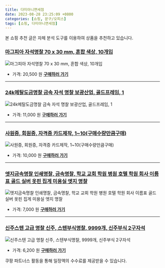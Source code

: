 ```yaml
---
title: 다미아니면세점
date: 2023-08-28 23:25:09 +0800
categories: [쇼핑, 문구/오피스]
tags: [쇼핑, 다미아니면세점]
---
```

본 쇼핑 추천 글은 자체 분석 도구를 이용하여 상품을 추천하고 있습니다.
### [마그피아 자석명찰 70 x 30 mm, 혼합 색상, 10개입](https://link.coupang.com/re/AFFSDP?lptag=AF1030537&pageKey=234459356&itemId=554297974&vendorItemId=4456510241&traceid=V0-153-30c734a0aaff3944&clickBeacon=tGFYb9JRsRA7rfT0LTZBOc5JCy0NXE217saJSFIWMQ9NLdBCTUCvbeOhR%2BiYixaBNjPMpEJaaKSGoSgRHeIdxCy4mT1lfzHKpBY4HKeCL4WBxHLQPYa8%2FdyWYFxYUjOo4oPFjRA8M7msJ3fviLCnwbKPs0SQE6D70wciS1arYuQA98EZQGUxEKGAEYIdFPmdGuVLR3MTeywnOO8K0uvoect%2BupxhWMP5OlRHvJm%2BkdLIBlD6Rp6qZ8FcZo3voTCjhpryY2gLStEt4wwWwZyXsJUucFOduNJs%2FPknhNZs0qhGv6JqNRJirmATLwPDEQzpbYr4dBHuLLUH010ylXF%2FkGfvf3rNwMQhjcRfEX7js5y4TeeiBnjqKfkDzL%2BfJG4wAk5c9wt65efoiXKB%2F5W%2BIs2Fa4GiWOnm3M%2B%2FpT1GIt9dunaL8Qgk5uOLXxmdD1nD9TSMFzD%2Fl7Fezz373XPvd36unvA43T1rtTf930WXM5t5ImDaBt080Ip9aiTUh69fRCrR%2BgkxZgCl%2Bf3znbRdoNBjcwcJ%2BetzOwj7f5rt3ZSwXJ6I72lURIZNe%2BdlJgwCjgmXb7CGtU5%2F6lfBETVGCc758BKN8XvoPUDpEHv3WJb19sOkhrKvKx0J%2FHhN8diV6573MLDP5Tld2eqBi4vIyKWOjUd5dh89LKqjZCYYsfeF0B%2FrGln9WQ38KLLGqZghgI%2BMCMYjxVT0O8QexCME%2FgJ4oIcjPJf2H9YyWH%2BQ6z8nUHM9BB57q0H8pArFUj1fk%2BIRPXToYZO5ry3Zz7nD7l0zHddc29JOmuT0q8K8UeFiapOEMQNy%2FmRPmeM%2BLqDUDVMkPMrY6A2%2BPWQ4djJih%2B6QbvYBKwV6nuNqo7RWw5zJWncT0qVidNAe4F95yL3O&requestid=20230906232508948076897950&token=31850C%7CMIXED)
![마그피아 자석명찰 70 x 30 mm, 혼합 색상, 10개입](https://ads-partners.coupang.com/image1/l5jt8vjqOdTVDYmQl4ykesAnLVp-qtMBfPZBy7mKvgVBYlRtWodl2l7ID0l5GlKVVuFYNJfdJ_LaBE5_XXc9Bw7ncFtS1G807gowvCX3HqmRVE2psDkJtEcQCWCTHqIyM-mqw1E-yPPF4oSBT_AcW0FMfa3KYbOKbwoJFcIVTYSxXyxBmuwKDoYaiRz-Bc1FEX4nYncyaAxlAZty9YFc7jK1C3Ax63q1q0xBILzBXh8sh2Fhzql_kkrOB1ACZOaKL2dA5JULD8BZDSlallli2MGj3PA=)
- 가격: 20,500 원
[**구매하러 가기**](https://link.coupang.com/re/AFFSDP?lptag=AF1030537&pageKey=234459356&itemId=554297974&vendorItemId=4456510241&traceid=V0-153-30c734a0aaff3944&clickBeacon=tGFYb9JRsRA7rfT0LTZBOc5JCy0NXE217saJSFIWMQ9NLdBCTUCvbeOhR%2BiYixaBNjPMpEJaaKSGoSgRHeIdxCy4mT1lfzHKpBY4HKeCL4WBxHLQPYa8%2FdyWYFxYUjOo4oPFjRA8M7msJ3fviLCnwbKPs0SQE6D70wciS1arYuQA98EZQGUxEKGAEYIdFPmdGuVLR3MTeywnOO8K0uvoect%2BupxhWMP5OlRHvJm%2BkdLIBlD6Rp6qZ8FcZo3voTCjhpryY2gLStEt4wwWwZyXsJUucFOduNJs%2FPknhNZs0qhGv6JqNRJirmATLwPDEQzpbYr4dBHuLLUH010ylXF%2FkGfvf3rNwMQhjcRfEX7js5y4TeeiBnjqKfkDzL%2BfJG4wAk5c9wt65efoiXKB%2F5W%2BIs2Fa4GiWOnm3M%2B%2FpT1GIt9dunaL8Qgk5uOLXxmdD1nD9TSMFzD%2Fl7Fezz373XPvd36unvA43T1rtTf930WXM5t5ImDaBt080Ip9aiTUh69fRCrR%2BgkxZgCl%2Bf3znbRdoNBjcwcJ%2BetzOwj7f5rt3ZSwXJ6I72lURIZNe%2BdlJgwCjgmXb7CGtU5%2F6lfBETVGCc758BKN8XvoPUDpEHv3WJb19sOkhrKvKx0J%2FHhN8diV6573MLDP5Tld2eqBi4vIyKWOjUd5dh89LKqjZCYYsfeF0B%2FrGln9WQ38KLLGqZghgI%2BMCMYjxVT0O8QexCME%2FgJ4oIcjPJf2H9YyWH%2BQ6z8nUHM9BB57q0H8pArFUj1fk%2BIRPXToYZO5ry3Zz7nD7l0zHddc29JOmuT0q8K8UeFiapOEMQNy%2FmRPmeM%2BLqDUDVMkPMrY6A2%2BPWQ4djJih%2B6QbvYBKwV6nuNqo7RWw5zJWncT0qVidNAe4F95yL3O&requestid=20230906232508948076897950&token=31850C%7CMIXED)
---
### [24k메탈도금명찰 금속 자석 명찰 보광산업, 골드프레임, 1](https://link.coupang.com/re/AFFSDP?lptag=AF1030537&pageKey=7539099200&itemId=19813928179&vendorItemId=3416638623&traceid=V0-153-cce18a08362c2b38&clickBeacon=tGFYb9JRsRA7rfT0LTZBOc5JCy0NXE217saJSFIWMQ9NLdBCTUCvbeOhR%2BiYixaBNjPMpEJaaKSGoSgRHeIdxCy4mT1lfzHKpBY4HKeCL4XU%2BevL7s0W3uWk8VULoRtmhRZOZ%2B7xRuxlcwjG5Yr0ZbGUxm%2BEopzmscLqaJQPMdIEv0R%2FmIQxQcD1c8%2FnHpGlGuVLR3MTeywnOO8K0uvoect%2BupxhWMP5OlRHvJm%2BkdLIBlD6Rp6qZ8FcZo3voTCjIt%2BYlG5pqPYGl%2Bdqo0XIXmkEME04ihGfJnYWureZoGQQIO63w0kRTTbIc17ssorwii33ncwLgmZpk86sHVzphoBd2I5%2B07sxepLdyCrqCqOP7n5ELhav%2FW43DHXHxzHqwcadcykborCz1xJTvo7m1QtQkMmrJkV7g0osYVDXDgZx%2BE3eIvdP783YJupO73aRWvqbdEr4jOQa1mcg47G0lH9033JfLfb8OJir4DmcGd2%2F1O2C88A9c7zKYnazJ2bVdXYh%2BQctETPoWJcxB5i%2BNjmz%2BO59H3Sv%2FKuoF%2BmTCTPgpfK4vZKOKDtamsiW3VdS9KZKy5YBN2GqHrjC9rVrffIeY2ZeIGVYKUMY%2FodCiJPmeOKYzTGhLjaMiraWHvgUlunBAcj54vThWA3jP%2BtbThE0udvRdEkljMsYOqhagQYN%2FDgPXvfGt91fHoo%2FiLhLW3%2BtIaByc64iap%2FAX05hgZDGDcrh22hFmM4dLoJug5IitZKsgPkmuXQlPsHH0rOlJzTUXUvmu1%2Fu6RTimfVU6lwrXDG%2Fg0OAK%2Fyfv1tk3%2FCbsOaDQ25Iv3UfpbCwZn%2BnIFSSxJc18w131d0y2osIiAJWPWhiG29ku9aURHSF9W4Q5TLjPQakngng4ROfyDYs&requestid=20230906232508948076897950&token=31850C%7CMIXED)
![24k메탈도금명찰 금속 자석 명찰 보광산업, 골드프레임, 1](https://ads-partners.coupang.com/image1/xKHc1B6P_R63xc0uxL3Fv8hevdd5KmBVyESrFcXVGo5Qi_5rfoSTtI1lO8OqXsA7VzocdB4Q8_qkiGbaYQ1OVvI2Zk9ITk1bLG7DquJxKOONWN00wQvTYfhNZ2ZbQQppkxq6E61UUDA8gjxf2jr44gir7KDrPH9sO-QL2SnrX1WCMvyFDXlz5-mUfXmkMyCd0R_xQbAmYRSSFGRNPEry0a8P5tYqXrLeRz3Nvo7fIsSq7at4mpqgJMMN9ODj8ESncdhTbZWCKgciyMklRP58VtpU4oPMtyRfoJxLeccx)
- 가격: 11,000 원
[**구매하러 가기**](https://link.coupang.com/re/AFFSDP?lptag=AF1030537&pageKey=7539099200&itemId=19813928179&vendorItemId=3416638623&traceid=V0-153-cce18a08362c2b38&clickBeacon=tGFYb9JRsRA7rfT0LTZBOc5JCy0NXE217saJSFIWMQ9NLdBCTUCvbeOhR%2BiYixaBNjPMpEJaaKSGoSgRHeIdxCy4mT1lfzHKpBY4HKeCL4XU%2BevL7s0W3uWk8VULoRtmhRZOZ%2B7xRuxlcwjG5Yr0ZbGUxm%2BEopzmscLqaJQPMdIEv0R%2FmIQxQcD1c8%2FnHpGlGuVLR3MTeywnOO8K0uvoect%2BupxhWMP5OlRHvJm%2BkdLIBlD6Rp6qZ8FcZo3voTCjIt%2BYlG5pqPYGl%2Bdqo0XIXmkEME04ihGfJnYWureZoGQQIO63w0kRTTbIc17ssorwii33ncwLgmZpk86sHVzphoBd2I5%2B07sxepLdyCrqCqOP7n5ELhav%2FW43DHXHxzHqwcadcykborCz1xJTvo7m1QtQkMmrJkV7g0osYVDXDgZx%2BE3eIvdP783YJupO73aRWvqbdEr4jOQa1mcg47G0lH9033JfLfb8OJir4DmcGd2%2F1O2C88A9c7zKYnazJ2bVdXYh%2BQctETPoWJcxB5i%2BNjmz%2BO59H3Sv%2FKuoF%2BmTCTPgpfK4vZKOKDtamsiW3VdS9KZKy5YBN2GqHrjC9rVrffIeY2ZeIGVYKUMY%2FodCiJPmeOKYzTGhLjaMiraWHvgUlunBAcj54vThWA3jP%2BtbThE0udvRdEkljMsYOqhagQYN%2FDgPXvfGt91fHoo%2FiLhLW3%2BtIaByc64iap%2FAX05hgZDGDcrh22hFmM4dLoJug5IitZKsgPkmuXQlPsHH0rOlJzTUXUvmu1%2Fu6RTimfVU6lwrXDG%2Fg0OAK%2Fyfv1tk3%2FCbsOaDQ25Iv3UfpbCwZn%2BnIFSSxJc18w131d0y2osIiAJWPWhiG29ku9aURHSF9W4Q5TLjPQakngng4ROfyDYs&requestid=20230906232508948076897950&token=31850C%7CMIXED)
---
### [사원증, 회원증, 자격증 카드제작, 1~10(구매수량만큼구매)](https://link.coupang.com/re/AFFSDP?lptag=AF1030537&pageKey=2206239596&itemId=3754023229&vendorItemId=71739144866&traceid=V0-153-b2e91e483574b5d7&clickBeacon=tGFYb9JRsRA7rfT0LTZBOc5JCy0NXE217saJSFIWMQ9NLdBCTUCvbeOhR%2BiYixaBNjPMpEJaaKSGoSgRHeIdxCy4mT1lfzHKpBY4HKeCL4X6NIxQKXfDjiWfHVUxeQwthRZOZ%2B7xRuxlcwjG5Yr0ZQyDBeCRK6DWFLPdr5QrrnV2nJ4tC%2F4RC3u6YkM3KhnDGuVLR3MTeywnOO8K0uvoect%2BupxhWMP5OlRHvJm%2BkdLIBlD6Rp6qZ8FcZo3voTCjIt%2BYlG5pqPYGl%2Bdqo0XIXoRzG1tl2x5T38TCI%2FOWkZpLRvGvtbZ09Ni4o%2FqgISClWDanQhtTsXG%2FrvxVziRdWZlG3IJ3N2BziMN6DNAezPEzmF%2F4RQZjLVvav%2BJ158hBb2f1ytgEIGFd0Mk8PTCE9IHgCwZE%2B39q3VivXci5Myssa8BrHTEt4pUlrpPJzR65IzK8yOMvbkUtEaMckb%2FNdLJHPafsuxBB188alB1UiJBb%2F2D16KuwR7DLip6eQHMQcB%2Bp79ow%2BBPgo8oGlwErDj0waZMlBG7iEUfNLZfPvkSvHgh0KaAoy3UHAOAkHC9NMGhUHZscrxg3tpDC4BrA2LPcTQTF8%2Fzigb57Q6O6svA3815mRyiSVOzkOMCXSyVAq%2FOlZZEuQ%2FcdVmb%2BkD85uR227Wd7vLJYbYfLePbN4BlKvXRY%2FyegpWzJ3bmveWuq4LjrnWu5D%2FC%2FFrMne1csEVeZ%2Fl3b7FGhd3DwLY3pT1KIKIMUVuB%2BEWQceL8f6kXZxZMqRe1546hFrWf%2BogyWCro%2FYAPlfY1UOgpHEHe0EFEvcGdXqcVifX6kBf7i1RbJYCwlNaiFyRf0%2F8qrvzrdYtWHApaR5q25%2BlYIIaddsE6ERDWD7afuyIqrqtZbSUiz&requestid=20230906232508948076897950&token=31850C%7CMIXED)
![사원증, 회원증, 자격증 카드제작, 1~10(구매수량만큼구매)](https://ads-partners.coupang.com/image1/tPOwrqWeOQckE0dltBCLGrdCu6QlX_w2ZIoSByxAfWaKrd62nlzyTA4Ad0ktmAvx1LIyS3aMLTCGQaRSvRsrBiNnnnlKGYbHs1djtStCnLrBwA8r5eTjJUzMqIjKaBhnp5Cdzam_yPkjPUwSB1IIwF52B9m1j91-uH96eje-e2kzZIceh8rwnMZUHxGl1mGZq4FVOVrHB817DZTTjpTVS6JxuUJ0P-WNYOOxR7CxuSS4rc6w2BJEnmK6UZHdE0y8MIq3Pt_d6qypd_9NsgD1RwNh6u3L19TkJmmb2cU6PW3U6TZPt8s=)
- 가격: 10,000 원
[**구매하러 가기**](https://link.coupang.com/re/AFFSDP?lptag=AF1030537&pageKey=2206239596&itemId=3754023229&vendorItemId=71739144866&traceid=V0-153-b2e91e483574b5d7&clickBeacon=tGFYb9JRsRA7rfT0LTZBOc5JCy0NXE217saJSFIWMQ9NLdBCTUCvbeOhR%2BiYixaBNjPMpEJaaKSGoSgRHeIdxCy4mT1lfzHKpBY4HKeCL4X6NIxQKXfDjiWfHVUxeQwthRZOZ%2B7xRuxlcwjG5Yr0ZQyDBeCRK6DWFLPdr5QrrnV2nJ4tC%2F4RC3u6YkM3KhnDGuVLR3MTeywnOO8K0uvoect%2BupxhWMP5OlRHvJm%2BkdLIBlD6Rp6qZ8FcZo3voTCjIt%2BYlG5pqPYGl%2Bdqo0XIXoRzG1tl2x5T38TCI%2FOWkZpLRvGvtbZ09Ni4o%2FqgISClWDanQhtTsXG%2FrvxVziRdWZlG3IJ3N2BziMN6DNAezPEzmF%2F4RQZjLVvav%2BJ158hBb2f1ytgEIGFd0Mk8PTCE9IHgCwZE%2B39q3VivXci5Myssa8BrHTEt4pUlrpPJzR65IzK8yOMvbkUtEaMckb%2FNdLJHPafsuxBB188alB1UiJBb%2F2D16KuwR7DLip6eQHMQcB%2Bp79ow%2BBPgo8oGlwErDj0waZMlBG7iEUfNLZfPvkSvHgh0KaAoy3UHAOAkHC9NMGhUHZscrxg3tpDC4BrA2LPcTQTF8%2Fzigb57Q6O6svA3815mRyiSVOzkOMCXSyVAq%2FOlZZEuQ%2FcdVmb%2BkD85uR227Wd7vLJYbYfLePbN4BlKvXRY%2FyegpWzJ3bmveWuq4LjrnWu5D%2FC%2FFrMne1csEVeZ%2Fl3b7FGhd3DwLY3pT1KIKIMUVuB%2BEWQceL8f6kXZxZMqRe1546hFrWf%2BogyWCro%2FYAPlfY1UOgpHEHe0EFEvcGdXqcVifX6kBf7i1RbJYCwlNaiFyRf0%2F8qrvzrdYtWHApaR5q25%2BlYIIaddsE6ERDWD7afuyIqrqtZbSUiz&requestid=20230906232508948076897950&token=31850C%7CMIXED)
---
### [엣지금속명찰 인쇄명찰, 금속명찰, 학교 교회 학원 병원 호텔 학원 회사 이름표 골드 실버 옷핀 집게 미용실 엣지 명찰](https://link.coupang.com/re/AFFSDP?lptag=AF1030537&pageKey=6817920202&itemId=16150047532&vendorItemId=85428131181&traceid=V0-153-f8f6e7529cf7d4e0&clickBeacon=tGFYb9JRsRA7rfT0LTZBOc5JCy0NXE217saJSFIWMQ9NLdBCTUCvbeOhR%2BiYixaBNjPMpEJaaKSGoSgRHeIdxCy4mT1lfzHKpBY4HKeCL4WaJbqpokMAh6Sj%2BT3I5FKlhRZOZ%2B7xRuxlcwjG5Yr0ZXnI63jkgqjCZ4bNmorsv%2F97JFKKCEvRT48P%2BXXu1AtCGuVLR3MTeywnOO8K0uvoect%2BupxhWMP5OlRHvJm%2BkdLIBlD6Rp6qZ8FcZo3voTCjIt%2BYlG5pqPYGl%2Bdqo0XIXu%2BkPHR0ymIzW%2B%2Fx9AVUhw%2BduKqRx11%2FlniunFtTwyzld%2BqYIx9MbHkyHeRJ2Jr0J4Bd2I5%2B07sxepLdyCrqCqPuR40vSYpXoQdO9P3hjGzSB%2FHoeE4uyoD2EdgFdCDGIQtQkMmrJkV7g0osYVDXDgYeFRwLQt1aQiX21ZYWY7FlWvqbdEr4jOQa1mcg47G0lFQTJcctTczYfAHMFylquN6%2F1O2C88A9c7zKYnazJ2bVdXYh%2BQctETPoWJcxB5i%2BNjmz%2BO59H3Sv%2FKuoF%2BmTCTPgpfK4vZKOKDtamsiW3VdS9KZKy5YBN2GqHrjC9rVrffIeY2ZeIGVYKUMY%2FodCiJPmeOKYzTGhLjaMiraWHvgUlunBAcj54vThWA3jP%2BtbThE0udvRdEkljMsYOqhagQYN%2FDgPXvfGt91fHoo%2FiLhLW3%2BtIaByc64iap%2FAX05hgZDGDcrh22hFmM4dLoJug5IitZKsgPkmuXQlPsHH0rOlJzTUXUvmu1%2Fu6RTimfVU6lwrXDG%2Fg0OAK%2Fyfv1tk3%2FCbsOaDQ25Iv3UfpbCwZn%2BnIFSSxJc18w131d0y2osIiAJWPWhiG29ku9aURHSF9W4Q5TLjPQakngng4ROfyDYs&requestid=20230906232508948076897950&token=31850C%7CMIXED)
![엣지금속명찰 인쇄명찰, 금속명찰, 학교 교회 학원 병원 호텔 학원 회사 이름표 골드 실버 옷핀 집게 미용실 엣지 명찰](https://ads-partners.coupang.com/image1/KcFdCXj4eISlJYqEKf-lhPFlKNOZYpLKbBadz6bpI5nImxlc_-5tVH_p1Hweep1R3TH7ZpUNIrJC-r7wZaA9zvfTUCFPaffLST0EWCliUSCYaNnAXDC55APNEqEq_DpmRBgLV3U5wM317NBzHW2k2efnBIJy8RiBfXd-w8BFjbJeVil806lFiIFhBTI-STMObh_NRpw1kSslg75Q3IZiRbEMjs53vTvIKTDNbMkzZW6sj3vuxChROchpyN69WsUNWIBf7SlkjIJRK1ovknGqcReUx4ug-rJtSqdPIWrkWkYJOJG5Fg==)
- 가격: 7,000 원
[**구매하러 가기**](https://link.coupang.com/re/AFFSDP?lptag=AF1030537&pageKey=6817920202&itemId=16150047532&vendorItemId=85428131181&traceid=V0-153-f8f6e7529cf7d4e0&clickBeacon=tGFYb9JRsRA7rfT0LTZBOc5JCy0NXE217saJSFIWMQ9NLdBCTUCvbeOhR%2BiYixaBNjPMpEJaaKSGoSgRHeIdxCy4mT1lfzHKpBY4HKeCL4WaJbqpokMAh6Sj%2BT3I5FKlhRZOZ%2B7xRuxlcwjG5Yr0ZXnI63jkgqjCZ4bNmorsv%2F97JFKKCEvRT48P%2BXXu1AtCGuVLR3MTeywnOO8K0uvoect%2BupxhWMP5OlRHvJm%2BkdLIBlD6Rp6qZ8FcZo3voTCjIt%2BYlG5pqPYGl%2Bdqo0XIXu%2BkPHR0ymIzW%2B%2Fx9AVUhw%2BduKqRx11%2FlniunFtTwyzld%2BqYIx9MbHkyHeRJ2Jr0J4Bd2I5%2B07sxepLdyCrqCqPuR40vSYpXoQdO9P3hjGzSB%2FHoeE4uyoD2EdgFdCDGIQtQkMmrJkV7g0osYVDXDgYeFRwLQt1aQiX21ZYWY7FlWvqbdEr4jOQa1mcg47G0lFQTJcctTczYfAHMFylquN6%2F1O2C88A9c7zKYnazJ2bVdXYh%2BQctETPoWJcxB5i%2BNjmz%2BO59H3Sv%2FKuoF%2BmTCTPgpfK4vZKOKDtamsiW3VdS9KZKy5YBN2GqHrjC9rVrffIeY2ZeIGVYKUMY%2FodCiJPmeOKYzTGhLjaMiraWHvgUlunBAcj54vThWA3jP%2BtbThE0udvRdEkljMsYOqhagQYN%2FDgPXvfGt91fHoo%2FiLhLW3%2BtIaByc64iap%2FAX05hgZDGDcrh22hFmM4dLoJug5IitZKsgPkmuXQlPsHH0rOlJzTUXUvmu1%2Fu6RTimfVU6lwrXDG%2Fg0OAK%2Fyfv1tk3%2FCbsOaDQ25Iv3UfpbCwZn%2BnIFSSxJc18w131d0y2osIiAJWPWhiG29ku9aURHSF9W4Q5TLjPQakngng4ROfyDYs&requestid=20230906232508948076897950&token=31850C%7CMIXED)
---
### [신주스텐 고급 명찰 신주, 스텐부식명찰, 9999개, 신주부식 2구자석](https://link.coupang.com/re/AFFSDP?lptag=AF1030537&pageKey=1844825293&itemId=3135712727&vendorItemId=71108038763&traceid=V0-153-4a40aa9a8b05bd09&clickBeacon=tGFYb9JRsRA7rfT0LTZBOc5JCy0NXE217saJSFIWMQ9NLdBCTUCvbeOhR%2BiYixaBNjPMpEJaaKSGoSgRHeIdxCy4mT1lfzHKpBY4HKeCL4UNrBNxZ85pNqFbg10qlpYHhRZOZ%2B7xRuxlcwjG5Yr0ZRAFK1TUbPgtkJDr%2BQCS8J%2BrZ%2FB%2Bgha2ltZGCUAojicdGuVLR3MTeywnOO8K0uvoect%2BupxhWMP5OlRHvJm%2BkdLIBlD6Rp6qZ8FcZo3voTCjIt%2BYlG5pqPYGl%2Bdqo0XIXtykEQ2CS5moaKr0Hp3801jTQvLszUoIL4IZMYeOz9iHd1PJEW2ojL9cz1icDuyi%2B4Bd2I5%2B07sxepLdyCrqCqPuR40vSYpXoQdO9P3hjGzSJnYpKMmTlnCD%2BOYwdF7kwQtQkMmrJkV7g0osYVDXDgYeFRwLQt1aQiX21ZYWY7FlWvqbdEr4jOQa1mcg47G0lPhHgkRl9mgrY6sEdSRHVOS%2F1O2C88A9c7zKYnazJ2bVdXYh%2BQctETPoWJcxB5i%2BNjmz%2BO59H3Sv%2FKuoF%2BmTCTPgpfK4vZKOKDtamsiW3VdS9KZKy5YBN2GqHrjC9rVrffIeY2ZeIGVYKUMY%2FodCiJPmeOKYzTGhLjaMiraWHvgUlunBAcj54vThWA3jP%2BtbThE0udvRdEkljMsYOqhagQYN%2FDgPXvfGt91fHoo%2FiLhLW3%2BtIaByc64iap%2FAX05hgZDGDcrh22hFmM4dLoJug5IitZKsgPkmuXQlPsHH0rOlJzTUXUvmu1%2Fu6RTimfVU6lwrXDG%2Fg0OAK%2Fyfv1tk3%2FCbsOaDQ25Iv3UfpbCwZn%2BnIFSSxJc18w131d0y2osIiAJWPWhiG29ku9aURHSF9W4Q5TLjPQakngng4ROfyDYs&requestid=20230906232508948076897950&token=31850C%7CMIXED)
![신주스텐 고급 명찰 신주, 스텐부식명찰, 9999개, 신주부식 2구자석](https://ads-partners.coupang.com/image1/ql1ZjRVlmNQEy68iqus4Bfgj17rrsL3kTh20wgx2AMusj9wCjxY2IV5tHg6Beup85wYdAJ__uy_KdQDXWzuR376xY01Z_Mvl0yE--3DQ0QdlCZmm6B_IpTn5fvAxWkjnRsdWYXnhYWcaKF2a1rPCo_70stKMCxJFS1Iqdav0r9swJrz97rWK4u2qLW4K7pmqjj8JznAcEOhz-Xa7yJzS8OjW9R3nZzpRZbVu-6iCn63vnKpFS0WDa6XVZEn3oiw4LIcZqbxuK2iPsq2-cEcKO0F1b_NSBPG1iUiT-K8c_gAZ2Mmp)
- 가격: 6,200 원
[**구매하러 가기**](https://link.coupang.com/re/AFFSDP?lptag=AF1030537&pageKey=1844825293&itemId=3135712727&vendorItemId=71108038763&traceid=V0-153-4a40aa9a8b05bd09&clickBeacon=tGFYb9JRsRA7rfT0LTZBOc5JCy0NXE217saJSFIWMQ9NLdBCTUCvbeOhR%2BiYixaBNjPMpEJaaKSGoSgRHeIdxCy4mT1lfzHKpBY4HKeCL4UNrBNxZ85pNqFbg10qlpYHhRZOZ%2B7xRuxlcwjG5Yr0ZRAFK1TUbPgtkJDr%2BQCS8J%2BrZ%2FB%2Bgha2ltZGCUAojicdGuVLR3MTeywnOO8K0uvoect%2BupxhWMP5OlRHvJm%2BkdLIBlD6Rp6qZ8FcZo3voTCjIt%2BYlG5pqPYGl%2Bdqo0XIXtykEQ2CS5moaKr0Hp3801jTQvLszUoIL4IZMYeOz9iHd1PJEW2ojL9cz1icDuyi%2B4Bd2I5%2B07sxepLdyCrqCqPuR40vSYpXoQdO9P3hjGzSJnYpKMmTlnCD%2BOYwdF7kwQtQkMmrJkV7g0osYVDXDgYeFRwLQt1aQiX21ZYWY7FlWvqbdEr4jOQa1mcg47G0lPhHgkRl9mgrY6sEdSRHVOS%2F1O2C88A9c7zKYnazJ2bVdXYh%2BQctETPoWJcxB5i%2BNjmz%2BO59H3Sv%2FKuoF%2BmTCTPgpfK4vZKOKDtamsiW3VdS9KZKy5YBN2GqHrjC9rVrffIeY2ZeIGVYKUMY%2FodCiJPmeOKYzTGhLjaMiraWHvgUlunBAcj54vThWA3jP%2BtbThE0udvRdEkljMsYOqhagQYN%2FDgPXvfGt91fHoo%2FiLhLW3%2BtIaByc64iap%2FAX05hgZDGDcrh22hFmM4dLoJug5IitZKsgPkmuXQlPsHH0rOlJzTUXUvmu1%2Fu6RTimfVU6lwrXDG%2Fg0OAK%2Fyfv1tk3%2FCbsOaDQ25Iv3UfpbCwZn%2BnIFSSxJc18w131d0y2osIiAJWPWhiG29ku9aURHSF9W4Q5TLjPQakngng4ROfyDYs&requestid=20230906232508948076897950&token=31850C%7CMIXED)


쿠팡 파트너스 활동을 통해 일정액의 수수료를 제공받을 수 있습니다.
